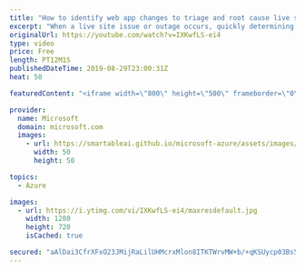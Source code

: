```yaml
---
title: "How to identify web app changes to triage and root cause live site issues | Azure Friday"
excerpt: "When a live site issue or outage occurs, quickly determining the root cause is critical. Standard monitoring solutions might alert you to a problem. They might even indicate which component is failing. But this alert won't always immediately explain the failure's cause. You know your site worked five"
originalUrl: https://youtube.com/watch?v=IXKwfLS-ei4
type: video
price: Free
length: PT12M1S
publishedDateTime: 2019-08-29T23:00:31Z
heat: 50

featuredContent: "<iframe width=\"800\" height=\"500\" frameborder=\"0\" src=\"https://www.youtube.com/embed/IXKwfLS-ei4\" allow=\"accelerometer; autoplay; encrypted-media; gyroscope; picture-in-picture\" allowfullscreen></iframe>"

provider:
  name: Microsoft
  domain: microsoft.com
  images:
    - url: https://smartableai.github.io/microsoft-azure/assets/images/organizations/microsoft.com-50x50.jpg
      width: 50
      height: 50

topics:
  - Azure

images:
  - url: https://i.ytimg.com/vi/IXKwfLS-ei4/maxresdefault.jpg
    width: 1280
    height: 720
    isCached: true

secured: "aAlDai3CfrXFxO23JMijRaLilUHMcrxMlon8ITKTWrvMW+b/+qKSUycp03Bs5MEBq8CFAVsUzEqcrtTPtw7e84IHAM4/IhUQ9Nygt+Wgs4s+CnTlpiRX+g86Fc20DykV2SXyonQUnVnnqMBBBKg3GjJMUAYzBy+wrvB3yOwbEulnqLnY4svMWHeaLGGGvtjBqIuloRVdIv/el/K3ftbEi4YgGMTurhNW6ynFBA7+CuoavNqa5v6ZvuasaZOF7jOc/GJSJKErDbYd73djnjLTJBK0H7HzSdXsQWXWodCi1hIg1eWMYWvw3iDdyh1v7aoRqOOVFczzEHG/r35YfRR5eWxoHV/NRzjYsD8esWHT+7Xvrpfz28kQPmtC4GnfDILsfnkhIefpMrMsjiKDBbIiFvKGA7L7+CwgUikEEd9q4XM=;aU30HfFFZ/akdrCfQSxcwQ=="
---
```


